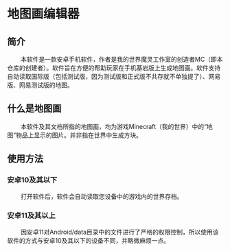# 地图画编辑器
## 简介
&nbsp;&nbsp;&nbsp;&nbsp;&nbsp;&nbsp;&nbsp;&nbsp;本软件是一款安卓手机软件，作者是我的世界魔灵工作室的创造者MC（即本仓库的创建者）。软件旨在方便的帮助玩家在手机基岩版上生成地图画。软件支持自动读取国际版（包括测试版，因为测试版和正式版不共存就不单独提了）、网易版、网易测试版的地图。

## 什么是地图画
&nbsp;&nbsp;&nbsp;&nbsp;&nbsp;&nbsp;&nbsp;&nbsp;本软件及其文档所指的地图画，均为游戏Minecraft（我的世界）中的“地图”物品上显示的图片。并非指在世界中生成方块。

## 使用方法

###  安卓10及其以下

&nbsp;&nbsp;&nbsp;&nbsp;&nbsp;&nbsp;&nbsp;&nbsp;打开软件后，软件会自动读取您设备中的游戏内的世界存档。

### 安卓11及其以上
&nbsp;&nbsp;&nbsp;&nbsp;&nbsp;&nbsp;&nbsp;&nbsp;因安卓11对Android/data目录中的文件进行了严格的权限控制，所以使用该软件的方式与安卓10及其以下的设备不同，并略微麻烦一点。
